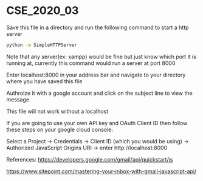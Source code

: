 # CSE_2020_03 
Save this file in a directory and run the following command to start a http server 

```bash
python -m SimpleHTTPServer
```

Note that any server(ex: xampp) would be fine but just know which port it is running at, currently this command would run a server at port 8000

Enter localhost:8000 in your address bar and navigate to your directory where you have saved this file

Authroize it with a google account and click on the subject line to view the message 

This file will not work without a localhost

If you are going to use your own API key and OAuth Client ID then follow these steps on your google cloud console:

Select a Project -> Credentials -> Client ID (which you would be using) -> Authorized JavaScript Origins URI -> enter http://localhost:8000

References: 
https://developers.google.com/gmail/api/quickstart/js 

https://www.sitepoint.com/mastering-your-inbox-with-gmail-javascript-api/
